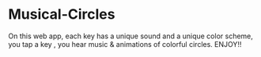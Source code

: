 # Musical-Circles
On this web app, each key has a unique sound and a unique color scheme, you tap a key , you hear music & animations of colorful circles.
ENJOY!!
